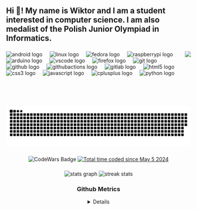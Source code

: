 <h2 align="left">Hi 👋! My name is Wiktor and I am a student interested in computer science. I am also medalist of the Polish Junior Olympiad in Informatics.</h2>

###

<img align="right" height="150" src="https://github.com/spageektti.png"  />

###

<div align="left">
  <img src="https://cdn.jsdelivr.net/gh/devicons/devicon/icons/android/android-original.svg" height="30" alt="android logo"  />
  <img width="12" />
  <img src="https://cdn.jsdelivr.net/gh/devicons/devicon/icons/linux/linux-original.svg" height="30" alt="linux logo"  />
  <img width="12" />
  <img src="https://cdn.jsdelivr.net/gh/devicons/devicon/icons/fedora/fedora-original.svg" height="30" alt="fedora logo"  />
  <img width="12" />
  <img src="https://cdn.jsdelivr.net/gh/devicons/devicon/icons/raspberrypi/raspberrypi-original.svg" height="30" alt="raspberrypi logo"  />
  <img width="12" />
  <img src="https://cdn.jsdelivr.net/gh/devicons/devicon/icons/arduino/arduino-original.svg" height="30" alt="arduino logo"  />
  <img width="12" />
  <img src="https://cdn.jsdelivr.net/gh/devicons/devicon/icons/vscode/vscode-original.svg" height="30" alt="vscode logo"  />
  <img width="12" />
  <img src="https://cdn.jsdelivr.net/gh/devicons/devicon/icons/firefox/firefox-plain.svg" height="30" alt="firefox logo"  />
  <img width="12" />
  <img src="https://cdn.jsdelivr.net/gh/devicons/devicon/icons/git/git-original.svg" height="30" alt="git logo"  />
  <img width="12" />
  <img src="https://skillicons.dev/icons?i=github" height="30" alt="github logo"  />
  <img width="12" />
  <img src="https://cdn.simpleicons.org/githubactions/2088FF" height="30" alt="githubactions logo"  />
  <img width="12" />
  <img src="https://cdn.jsdelivr.net/gh/devicons/devicon/icons/gitlab/gitlab-original.svg" height="30" alt="gitlab logo"  />
  <img width="12" />
  <img src="https://cdn.jsdelivr.net/gh/devicons/devicon/icons/html5/html5-original.svg" height="30" alt="html5 logo"  />
  <img width="12" />
  <img src="https://cdn.jsdelivr.net/gh/devicons/devicon/icons/css3/css3-original.svg" height="30" alt="css3 logo"  />
  <img width="12" />
  <img src="https://cdn.jsdelivr.net/gh/devicons/devicon/icons/javascript/javascript-original.svg" height="30" alt="javascript logo"  />
  <img width="12" />
  <img src="https://cdn.jsdelivr.net/gh/devicons/devicon/icons/cplusplus/cplusplus-original.svg" height="30" alt="cplusplus logo"  />
  <img width="12" />
  <img src="https://cdn.jsdelivr.net/gh/devicons/devicon/icons/python/python-original.svg" height="30" alt="python logo"  />
</div>

###

<br clear="both">

<img src="https://raw.githubusercontent.com/spageektti/spageektti/output/snake.svg" alt="Snake animation" />

###

<div align="center">
  <img src="https://www.codewars.com/users/spageektti/badges/small" alt="CodeWars Badge" />
  <a href="https://wakatime.com/@206d62f7-cde2-42eb-b0b0-ec81f24ba3db"><img src="https://wakatime.com/badge/user/206d62f7-cde2-42eb-b0b0-ec81f24ba3db.svg" alt="Total time coded since May 5 2024" /></a>
  
###
  
  <img src="https://github-readme-stats.vercel.app/api?username=spageektti&hide_title=false&hide_rank=false&show_icons=true&include_all_commits=true&count_private=true&disable_animations=false&theme=vue-dark&locale=en&hide_border=false&show=reviews,discussions_started,discussions_answered,prs_merged,prs_merged_percentage" alt="stats graph"  />
  <img src="https://github-readme-streak-stats.herokuapp.com/?user=spageektti&theme=vue-dark&hide_border=false" alt="streak stats" />

### Github Metrics

<details>
  <img src="https://raw.githubusercontent.com/spageektti/spageektti/main/github-metrics.svg" alt="Github Metrics" />
</details>

###
